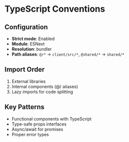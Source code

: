 # TypeScript Conventions

## Configuration
- **Strict mode**: Enabled
- **Module**: ESNext
- **Resolution**: bundler
- **Path aliases**: `@/*` → `client/src/*`, `@shared/*` → `shared/*`

## Import Order
1. External libraries
2. Internal components (@/ aliases)
3. Lazy imports for code splitting

## Key Patterns
- Functional components with TypeScript
- Type-safe props interfaces
- Async/await for promises
- Proper error types